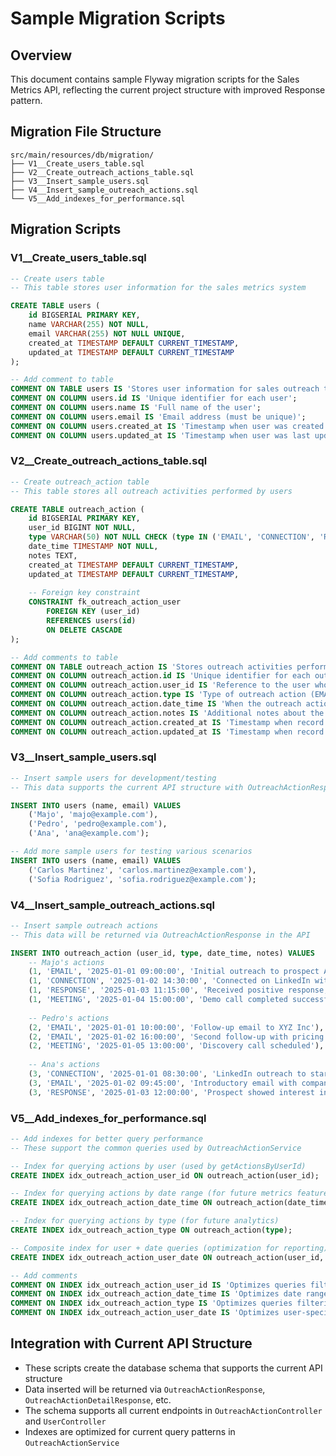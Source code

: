 # Sample Migration Scripts

## Overview
This document contains sample Flyway migration scripts for the Sales Metrics API, reflecting the current project structure with improved Response pattern.

## Migration File Structure

```
src/main/resources/db/migration/
├── V1__Create_users_table.sql
├── V2__Create_outreach_actions_table.sql
├── V3__Insert_sample_users.sql
├── V4__Insert_sample_outreach_actions.sql
└── V5__Add_indexes_for_performance.sql
```

## Migration Scripts

### V1__Create_users_table.sql
```sql
-- Create users table
-- This table stores user information for the sales metrics system

CREATE TABLE users (
    id BIGSERIAL PRIMARY KEY,
    name VARCHAR(255) NOT NULL,
    email VARCHAR(255) NOT NULL UNIQUE,
    created_at TIMESTAMP DEFAULT CURRENT_TIMESTAMP,
    updated_at TIMESTAMP DEFAULT CURRENT_TIMESTAMP
);

-- Add comment to table
COMMENT ON TABLE users IS 'Stores user information for sales outreach tracking';
COMMENT ON COLUMN users.id IS 'Unique identifier for each user';
COMMENT ON COLUMN users.name IS 'Full name of the user';
COMMENT ON COLUMN users.email IS 'Email address (must be unique)';
COMMENT ON COLUMN users.created_at IS 'Timestamp when user was created';
COMMENT ON COLUMN users.updated_at IS 'Timestamp when user was last updated';
```

### V2__Create_outreach_actions_table.sql
```sql
-- Create outreach_action table
-- This table stores all outreach activities performed by users

CREATE TABLE outreach_action (
    id BIGSERIAL PRIMARY KEY,
    user_id BIGINT NOT NULL,
    type VARCHAR(50) NOT NULL CHECK (type IN ('EMAIL', 'CONNECTION', 'RESPONSE', 'MEETING')),
    date_time TIMESTAMP NOT NULL,
    notes TEXT,
    created_at TIMESTAMP DEFAULT CURRENT_TIMESTAMP,
    updated_at TIMESTAMP DEFAULT CURRENT_TIMESTAMP,
    
    -- Foreign key constraint
    CONSTRAINT fk_outreach_action_user 
        FOREIGN KEY (user_id) 
        REFERENCES users(id) 
        ON DELETE CASCADE
);

-- Add comments to table
COMMENT ON TABLE outreach_action IS 'Stores outreach activities performed by users';
COMMENT ON COLUMN outreach_action.id IS 'Unique identifier for each outreach action';
COMMENT ON COLUMN outreach_action.user_id IS 'Reference to the user who performed the action';
COMMENT ON COLUMN outreach_action.type IS 'Type of outreach action (EMAIL, CONNECTION, RESPONSE, MEETING)';
COMMENT ON COLUMN outreach_action.date_time IS 'When the outreach action was performed';
COMMENT ON COLUMN outreach_action.notes IS 'Additional notes about the outreach action';
COMMENT ON COLUMN outreach_action.created_at IS 'Timestamp when record was created';
COMMENT ON COLUMN outreach_action.updated_at IS 'Timestamp when record was last updated';
```

### V3__Insert_sample_users.sql
```sql
-- Insert sample users for development/testing
-- This data supports the current API structure with OutreachActionResponse

INSERT INTO users (name, email) VALUES 
    ('Majo', 'majo@example.com'),
    ('Pedro', 'pedro@example.com'),
    ('Ana', 'ana@example.com');

-- Add more sample users for testing various scenarios
INSERT INTO users (name, email) VALUES 
    ('Carlos Martinez', 'carlos.martinez@example.com'),
    ('Sofia Rodriguez', 'sofia.rodriguez@example.com');
```

### V4__Insert_sample_outreach_actions.sql
```sql
-- Insert sample outreach actions
-- This data will be returned via OutreachActionResponse in the API

INSERT INTO outreach_action (user_id, type, date_time, notes) VALUES 
    -- Majo's actions
    (1, 'EMAIL', '2025-01-01 09:00:00', 'Initial outreach to prospect ABC Corp'),
    (1, 'CONNECTION', '2025-01-02 14:30:00', 'Connected on LinkedIn with decision maker'),
    (1, 'RESPONSE', '2025-01-03 11:15:00', 'Received positive response, scheduling meeting'),
    (1, 'MEETING', '2025-01-04 15:00:00', 'Demo call completed successfully'),
    
    -- Pedro's actions
    (2, 'EMAIL', '2025-01-01 10:00:00', 'Follow-up email to XYZ Inc'),
    (2, 'EMAIL', '2025-01-02 16:00:00', 'Second follow-up with pricing information'),
    (2, 'MEETING', '2025-01-05 13:00:00', 'Discovery call scheduled'),
    
    -- Ana's actions
    (3, 'CONNECTION', '2025-01-01 08:30:00', 'LinkedIn outreach to startup founder'),
    (3, 'EMAIL', '2025-01-02 09:45:00', 'Introductory email with company overview'),
    (3, 'RESPONSE', '2025-01-03 12:00:00', 'Prospect showed interest in our solution');
```

### V5__Add_indexes_for_performance.sql
```sql
-- Add indexes for better query performance
-- These support the common queries used by OutreachActionService

-- Index for querying actions by user (used by getActionsByUserId)
CREATE INDEX idx_outreach_action_user_id ON outreach_action(user_id);

-- Index for querying actions by date range (for future metrics features)
CREATE INDEX idx_outreach_action_date_time ON outreach_action(date_time);

-- Index for querying actions by type (for future analytics)
CREATE INDEX idx_outreach_action_type ON outreach_action(type);

-- Composite index for user + date queries (optimization for reporting)
CREATE INDEX idx_outreach_action_user_date ON outreach_action(user_id, date_time);

-- Add comments
COMMENT ON INDEX idx_outreach_action_user_id IS 'Optimizes queries filtering by user_id (supports getActionsByUserId)';
COMMENT ON INDEX idx_outreach_action_date_time IS 'Optimizes date range queries for metrics calculations';
COMMENT ON INDEX idx_outreach_action_type IS 'Optimizes queries filtering by action type';
COMMENT ON INDEX idx_outreach_action_user_date IS 'Optimizes user-specific date range queries';
```

## Integration with Current API Structure
- These scripts create the database schema that supports the current API structure
- Data inserted will be returned via `OutreachActionResponse`, `OutreachActionDetailResponse`, etc.
- The schema supports all current endpoints in `OutreachActionController` and `UserController`
- Indexes are optimized for current query patterns in `OutreachActionService`
